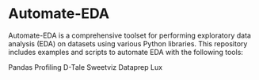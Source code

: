 # Automate-EDA
Automate-EDA is a comprehensive toolset for performing exploratory data analysis (EDA) on datasets using various Python libraries. This repository includes examples and scripts to automate EDA with the following tools:

Pandas Profiling
D-Tale
Sweetviz
Dataprep
Lux
